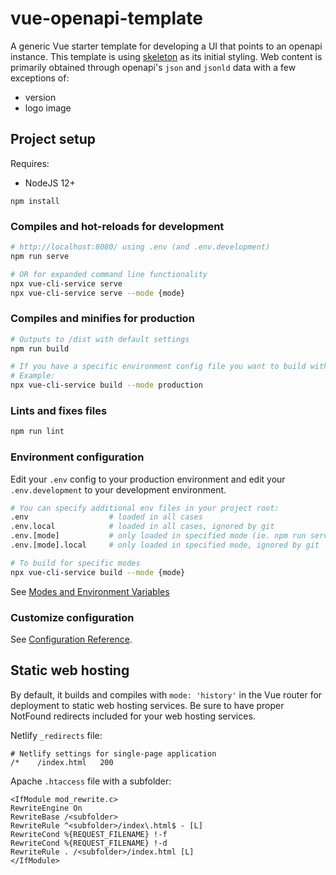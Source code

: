 # vue-openapi-template

A generic Vue starter template for developing a UI that points to an openapi instance. This template is using [skeleton](https://github.com/pgrimard/Skeleton) as its initial styling. Web content is primarily obtained through openapi's `json` and `jsonld` data with a few exceptions of:
- version
- logo image


## Project setup

Requires:

- NodeJS 12+

```
npm install
```

### Compiles and hot-reloads for development
```sh
# http://localhost:8080/ using .env (and .env.development)
npm run serve

# OR for expanded command line functionality
npx vue-cli-service serve
npx vue-cli-service serve --mode {mode}
```

### Compiles and minifies for production
```sh
# Outputs to /dist with default settings
npm run build

# If you have a specific environment config file you want to build with (ie. .env.production)
# Example:
npx vue-cli-service build --mode production
```

### Lints and fixes files
```sh
npm run lint
```

### Environment configuration
Edit your `.env` config to your production environment and edit your `.env.development` to your development environment.

```sh
# You can specify additional env files in your project root:
.env                  # loaded in all cases
.env.local            # loaded in all cases, ignored by git
.env.[mode]           # only loaded in specified mode (ie. npm run serve will load configs based on .env.development)
.env.[mode].local     # only loaded in specified mode, ignored by git

# To build for specific modes 
npx vue-cli-service build --mode {mode}
```

See [Modes and Environment Variables](https://cli.vuejs.org/guide/mode-and-env.html#modes)

### Customize configuration
See [Configuration Reference](https://cli.vuejs.org/config/).


## Static web hosting
By default, it builds and compiles with `mode: 'history'` in the Vue router for deployment to static web hosting services. Be sure to have proper NotFound redirects included for your web hosting services.

Netlify `_redirects` file:
```
# Netlify settings for single-page application
/*    /index.html   200
```

Apache `.htaccess` file with a subfolder:
```
<IfModule mod_rewrite.c>
RewriteEngine On
RewriteBase /<subfolder>
RewriteRule ^<subfolder>/index\.html$ - [L]
RewriteCond %{REQUEST_FILENAME} !-f
RewriteCond %{REQUEST_FILENAME} !-d
RewriteRule . /<subfolder>/index.html [L]
</IfModule>
```
